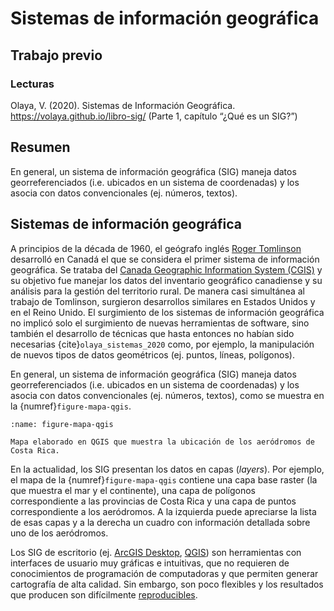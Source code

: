 # Sistemas de información geográfica


## Trabajo previo

### Lecturas
Olaya, V. (2020). Sistemas de Información Geográfica. https://volaya.github.io/libro-sig/ (Parte 1, capítulo “¿Qué es un SIG?”)


## Resumen
En general, un sistema de información geográfica (SIG) maneja datos georreferenciados (i.e. ubicados en un sistema de coordenadas) y los asocia con datos convencionales (ej. números, textos).


## Sistemas de información geográfica
A principios de la década de 1960, el geógrafo inglés [Roger Tomlinson](https://es.wikipedia.org/wiki/Roger_Tomlinson) desarrolló en Canadá el que se considera el primer sistema de información geográfica. Se trataba del [Canada Geographic Information System (CGIS)](https://en.wikipedia.org/wiki/Canada_Geographic_Information_System) y su objetivo fue manejar los datos del inventario geográfico canadiense y su análisis para la gestión del territorio rural. De manera casi simultánea al trabajo de Tomlinson, surgieron desarrollos similares en Estados Unidos y en el Reino Unido. El surgimiento de los sistemas de información geográfica no implicó solo el surgimiento de nuevas herramientas de software, sino también el desarrollo de técnicas que hasta entonces no habían sido necesarias {cite}`olaya_sistemas_2020` como, por ejemplo, la manipulación de nuevos tipos de datos geométricos (ej. puntos, líneas, polígonos).

En general, un sistema de información geográfica (SIG) maneja datos georreferenciados (i.e. ubicados en un sistema de coordenadas) y los asocia con datos convencionales (ej. números, textos), como se muestra en la {numref}`figure-mapa-qgis`.

```{figure} img/mapa-qgis.png
:name: figure-mapa-qgis

Mapa elaborado en QGIS que muestra la ubicación de los aeródromos de Costa Rica.
```

En la actualidad, los SIG presentan los datos en capas (*layers*). Por ejemplo, el mapa de la {numref}`figure-mapa-qgis` contiene una capa base raster (la que muestra el mar y el continente), una capa de polígonos correspondiente a las provincias de Costa Rica y una capa de puntos correspondiente a los aeródromos. A la izquierda puede apreciarse la lista de esas capas y a la derecha un cuadro con información detallada sobre uno de los aeródromos.

Los SIG de escritorio (ej. [ArcGIS Desktop](https://www.esri.com/en-us/arcgis/products/arcgis-desktop/overview), [QGIS](https://www.qgis.org/)) son herramientas con interfaces de usuario muy gráficas e intuitivas, que no requieren de conocimientos de programación de computadoras y que permiten generar cartografía de alta calidad. Sin embargo, son poco flexibles y los resultados que producen son difícilmente [reproducibles](https://es.wikipedia.org/wiki/Reproducibilidad_y_repetibilidad).